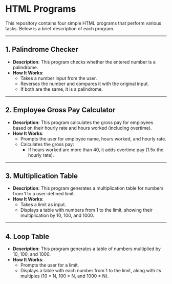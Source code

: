 # HTML Programs

This repository contains four simple HTML programs that perform various tasks. Below is a brief description of each program.

---

## 1. Palindrome Checker
- **Description**: This program checks whether the entered number is a palindrome.
- **How It Works**: 
  - Takes a number input from the user.
  - Reverses the number and compares it with the original input.
  - If both are the same, it is a palindrome.

---

## 2. Employee Gross Pay Calculator
- **Description**: This program calculates the gross pay for employees based on their hourly rate and hours worked (including overtime).
- **How It Works**:
  - Prompts the user for employee name, hours worked, and hourly rate.
  - Calculates the gross pay:
    - If hours worked are more than 40, it adds overtime pay (1.5x the hourly rate).
  
---

## 3. Multiplication Table
- **Description**: This program generates a multiplication table for numbers from 1 to a user-defined limit.
- **How It Works**:
  - Takes a limit as input.
  - Displays a table with numbers from 1 to the limit, showing their multiplication by 10, 100, and 1000.

---

## 4. Loop Table
- **Description**: This program generates a table of numbers multiplied by 10, 100, and 1000.
- **How It Works**:
  - Prompts the user for a limit.
  - Displays a table with each number from 1 to the limit, along with its multiples (10 * N, 100 * N, and 1000 * N).
